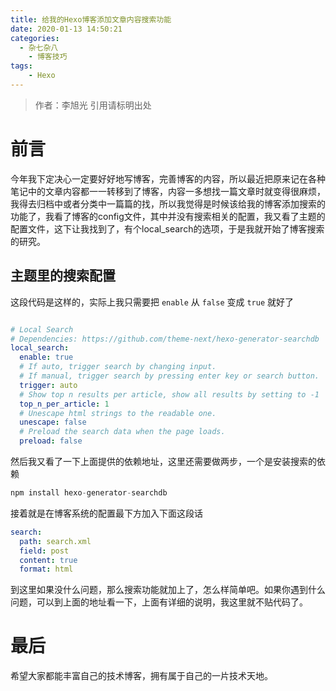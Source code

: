 ```yaml
---
title: 给我的Hexo博客添加文章内容搜索功能
date: 2020-01-13 14:50:21
categories: 
  - 杂七杂八
	- 博客技巧
tags: 
	- Hexo
---
```

> 作者：李旭光
> 引用请标明出处


# 前言
今年我下定决心一定要好好地写博客，完善博客的内容，所以最近把原来记在各种笔记中的文章内容都一一转移到了博客，内容一多想找一篇文章时就变得很麻烦，我得去归档中或者分类中一篇篇的找，所以我觉得是时候该给我的博客添加搜索的功能了，我看了博客的config文件，其中并没有搜索相关的配置，我又看了主题的配置文件，这下让我找到了，有个local_search的选项，于是我就开始了博客搜索的研究。
<!-- more -->
## 主题里的搜索配置
这段代码是这样的，实际上我只需要把 `enable` 从 `false` 变成 `true` 就好了
``` yml

# Local Search
# Dependencies: https://github.com/theme-next/hexo-generator-searchdb
local_search:
  enable: true
  # If auto, trigger search by changing input.
  # If manual, trigger search by pressing enter key or search button.
  trigger: auto
  # Show top n results per article, show all results by setting to -1
  top_n_per_article: 1
  # Unescape html strings to the readable one.
  unescape: false
  # Preload the search data when the page loads.
  preload: false
```
然后我又看了一下上面提供的依赖地址，这里还需要做两步，一个是安装搜索的依赖
``` js
npm install hexo-generator-searchdb
```
接着就是在博客系统的配置最下方加入下面这段话
``` yml
search:
  path: search.xml
  field: post
  content: true
  format: html
```
到这里如果没什么问题，那么搜索功能就加上了，怎么样简单吧。如果你遇到什么问题，可以到上面的地址看一下，上面有详细的说明，我这里就不贴代码了。

# 最后
希望大家都能丰富自己的技术博客，拥有属于自己的一片技术天地。